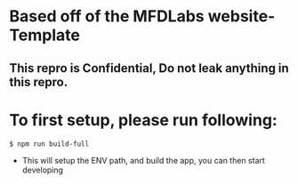 # Based off of the MFDLabs website-Template
## This repro is Confidential, Do not leak anything in this repro.

# To first setup, please run following:

```sh
$ npm run build-full
```

* This will setup the ENV path, and build the app, you can then start developing
##
